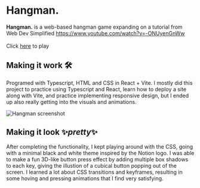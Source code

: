 # Hangman.

<strong>Hangman.</strong> is a web-based hangman game expanding on a tutorial from Web Dev Simplified https://www.youtube.com/watch?v=-ONUyenGnWw
<br>
<br>
Click [here](https://jovinv.github.io/Hangman/) to play

## Making it work 🛠️
Programed with Typescript, HTML and CSS in React + Vite. I mostly did this project to practice using Typescript and React, learn how to deploy a site along with Vite, and practice implementing responsive design, but I ended up also really getting into the visuals and animations. 

![Hangman screenshot](https://github.com/user-attachments/assets/bcbe7202-79a2-424b-9cd6-12f0787e1cfb)

## Making it look ✨<em>pretty</em>✨
After completing the functionality, I kept playing around with the CSS, going with a minimal black and white theme inspired by the Notion logo. I was able to make a fun 3D-like button press effect by adding multiple box shadows to each key, giving the illustion of a cubical button popping out of the screen. I learned a lot about CSS transitions and keyframes, resulting in some hoving and pressing animations that I find very satisfying. 
